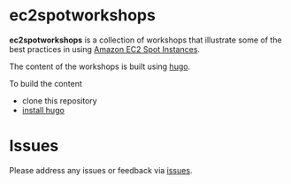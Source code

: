 ec2spotworkshops
================

**ec2spotworkshops** is a collection of workshops that illustrate some of the best practices in using [Amazon EC2 Spot Instances](https://aws.amazon.com/ec2/purchasing-options/spot-instances/).

The content of the workshops is built using [hugo](https://gohugo.io/). 

To build the content
 * clone this repository
 * [install hugo](https://gohugo.io/getting-started/installing/)


Issues
======

Please address any issues or feedback via [issues](https://github.com/awslabs/ec2-spot-labs/issues).

